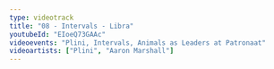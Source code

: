 ```yaml
---
type: videotrack
title: "08 - Intervals - Libra"
youtubeId: "EIoeQ73GAAc"
videoevents: "Plini, Intervals, Animals as Leaders at Patronaat"
videoartists: ["Plini", "Aaron Marshall"]
---
```

